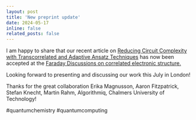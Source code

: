 ```yaml
---
layout: post
title: 'New preprint update'
date: 2024-05-17
inline: false
related_posts: false
---
```


I am happy to share that our recent article on <a href='https://pubs.rsc.org/en/content/articlehtml/2024/fd/d4fd00039k'>Reducing Circuit Complexity with Transcorrelated and Adaptive Ansatz Techniques</a>  has now been accepted at the <a href='https://www.rsc.org/events/detail/75251/correlated-electronic-structure-faraday-discussion'>Faraday Discussions on correlated electronic structure.</a>

Looking forward to presenting and discussing our work this July in London! 

Thanks for the great collaboration Erika Magnusson, Aaron Fitzpatrick, Stefan Knecht, Martin Rahm, Algorithmiq, Chalmers University of Technology!

#quantumchemistry #quantumcomputing



